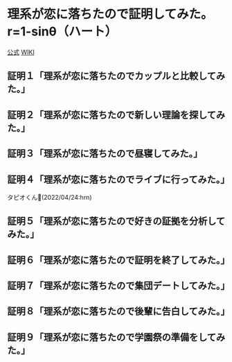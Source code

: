 # 理系が恋に落ちたので証明してみた。r=1-sinθ（ハート）

[公式](https://rikekoi.com/) 
[WIKI](https://ja.wikipedia.org/wiki/%E7%90%86%E7%B3%BB%E3%81%8C%E6%81%8B%E3%81%AB%E8%90%BD%E3%81%A1%E3%81%9F%E3%81%AE%E3%81%A7%E8%A8%BC%E6%98%8E%E3%81%97%E3%81%A6%E3%81%BF%E3%81%9F%E3%80%82) 

## 証明１「理系が恋に落ちたのでカップルと比較してみた。」

## 証明２「理系が恋に落ちたので新しい理論を探してみた。」

## 証明３「理系が恋に落ちたので昼寝してみた。」

## 証明４「理系が恋に落ちたのでライブに行ってみた。」

タピオくん:cup_with_straw:(2022/04/24:hrn)

## 証明５「理系が恋に落ちたので好きの証拠を分析してみた。」

## 証明６「理系が恋に落ちたので証明を終了してみた。」

## 証明７「理系が恋に落ちたので集団デートしてみた。」

## 証明８「理系が恋に落ちたので後輩に告白してみた。」

## 証明９「理系が恋に落ちたので学園祭の準備をしてみた。」
